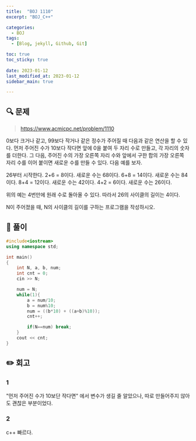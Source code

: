 ```yaml
---
title:  "BOJ 1110"
excerpt: "BOJ_C++"

categories:
  - BOJ
tags:
  - [Blog, jekyll, Github, Git]

toc: true
toc_sticky: true
 
date: 2023-01-12
last_modified_at: 2023-01-12
sidebar_main: true

---
```

<!--
문제 🔍
풀이 🎯 ⭕ ❌
주의할 점 🚨
짚고갈 점 ✏️
기타 🔥🌝🪐🔔
-->
## 🔍 문제
> <https://www.acmicpc.net/problem/1110>
<div class="notice" markdown="1">
0보다 크거나 같고, 99보다 작거나 같은 정수가 주어질 때 다음과 같은 연산을 할 수 있다. 먼저 주어진 수가 10보다 작다면 앞에 0을 붙여 두 자리 수로 만들고, 각 자리의 숫자를 더한다. 그 다음, 주어진 수의 가장 오른쪽 자리 수와 앞에서 구한 합의 가장 오른쪽 자리 수를 이어 붙이면 새로운 수를 만들 수 있다. 다음 예를 보자.

26부터 시작한다. 2+6 = 8이다. 새로운 수는 68이다. 6+8 = 14이다. 새로운 수는 84이다. 8+4 = 12이다. 새로운 수는 42이다. 4+2 = 6이다. 새로운 수는 26이다.

위의 예는 4번만에 원래 수로 돌아올 수 있다. 따라서 26의 사이클의 길이는 4이다.

N이 주어졌을 때, N의 사이클의 길이를 구하는 프로그램을 작성하시오.
</div>

## 🎯 풀이
```cpp
#include<iostream>
using namespace std;

int main()
{
    int N, a, b, num;
    int cnt = 0;
	cin >> N;

    num = N;
    while(1){
        a = num/10;
        b = num%10;
        num = ((b*10) + ((a+b)%10));
        cnt++;

        if(N==num) break;
    }
    cout << cnt;
}
```
## ✏️ 회고
### 1
"먼저 주어진 수가 10보단 작다면" 에서 변수가 생길 줄 알았으나, 따로 만들어주지 않아도 괜찮은 부분이었다.
### 2
c++ 빠르다.